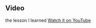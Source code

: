 ## Video
the lesson I learned
[Watch it on YouTube](https://www.youtube.com/watch?v=maB0r59KOUk&t=8s)
